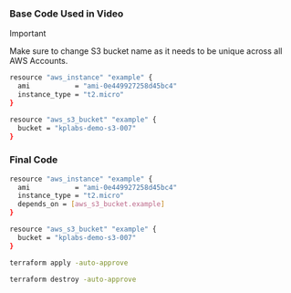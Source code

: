 
### Base Code Used in Video

> [!IMPORTANT]  
> Make sure to change S3 bucket name as it needs to be unique across all AWS Accounts.


```sh
resource "aws_instance" "example" {
  ami           = "ami-0e449927258d45bc4"
  instance_type = "t2.micro"
}

resource "aws_s3_bucket" "example" {
  bucket = "kplabs-demo-s3-007"
}
```


### Final Code
```sh
resource "aws_instance" "example" {
  ami           = "ami-0e449927258d45bc4"
  instance_type = "t2.micro"
  depends_on = [aws_s3_bucket.example]
}

resource "aws_s3_bucket" "example" {
  bucket = "kplabs-demo-s3-007"
}
```
```sh
terraform apply -auto-approve

terraform destroy -auto-approve
```